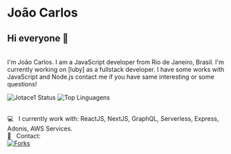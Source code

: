 
# João Carlos

## Hi everyone 👋
<br/>
I'm João Carlos. I am a JavaScript developer from Rio de Janeiro, Brasil. I'm currently working on [luby] as a fullstack developer.
I have some works with JavaScript and Node.js contact me if you have same interesting or some questions!


![Jotace1 Status](https://github-readme-stats.vercel.app/api?username=jotace1&show_icons=true&theme=dark)               ![Top Linguagens](https://github-readme-stats.vercel.app/api/top-langs/?username=jotace1&layout=compact&theme=dark)


 <br/> :computer: &nbsp; I currently work with: ReactJS, NextJS, GraphQL, Serverless, Express, Adonis, AWS Services.
 <br/> :email: &nbsp; Contact: 
 <br/> [![Forks][linkedin-shield]][linkedin-url]

[linkedin-shield]: https://camo.githubusercontent.com/a80d00f23720d0bc9f55481cfcd77ab79e141606829cf16ec43f8cacc7741e46/68747470733a2f2f696d672e736869656c64732e696f2f62616467652f4c696e6b6564496e2d3030373742353f7374796c653d666f722d7468652d6261646765266c6f676f3d6c696e6b6564696e266c6f676f436f6c6f723d7768697465
[linkedin-url]: https://www.linkedin.com/in/joaocsc/

[luby-url]:https://github.com/lubysoftware
